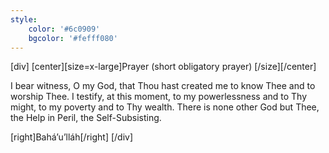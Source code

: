 ```yaml
---
style:
    color: '#6c0909'
    bgcolor: '#fefff080'
---
```

[div]
[center][size=x-large]Prayer (short obligatory prayer) [/size][/center]

I bear witness, O my God, that Thou hast created me to know Thee and to worship Thee. I testify, at this moment, to my powerlessness and to Thy might, to my poverty and to Thy wealth. There is none other God but Thee, the Help in Peril, the Self-Subsisting.

[right]Bahá’u’lláh[/right]
[/div]
